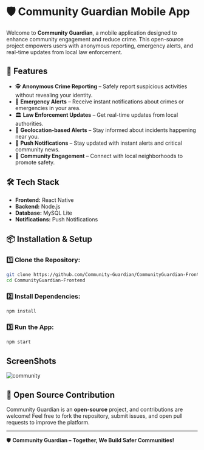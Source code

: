 # 🛡️ Community Guardian Mobile App

Welcome to **Community Guardian**, a mobile application designed to enhance community engagement and reduce crime. This open-source project empowers users with anonymous reporting, emergency alerts, and real-time updates from local law enforcement.

## 📲 Features

- 🕵️ **Anonymous Crime Reporting** – Safely report suspicious activities without revealing your identity.
- 🚨 **Emergency Alerts** – Receive instant notifications about crimes or emergencies in your area.
- 🏛️ **Law Enforcement Updates** – Get real-time updates from local authorities.
- 📍 **Geolocation-based Alerts** – Stay informed about incidents happening near you.
- 🔔 **Push Notifications** – Stay updated with instant alerts and critical community news.
- 🤝 **Community Engagement** – Connect with local neighborhoods to promote safety.

## 🛠️ Tech Stack

- **Frontend:** React Native
- **Backend:** Node.js
- **Database:** MySQL Lite
- **Notifications:** Push Notifications

## 📦 Installation & Setup

### 1️⃣ Clone the Repository:
```sh
git clone https://github.com/Community-Guardian/CommunityGuardian-Frontend.git
cd CommunityGuardian-Frontend
```

### 2️⃣ Install Dependencies:
```sh
npm install
```

### 3️⃣ Run the App:
```sh
npm start
```
## ScreenShots
![community](https://github.com/user-attachments/assets/e6f61271-82fe-4505-98ac-4a893063bbf7)

## 📜 Open Source Contribution

Community Guardian is an **open-source** project, and contributions are welcome! Feel free to fork the repository, submit issues, and open pull requests to improve the platform.

---

🛡️ **Community Guardian – Together, We Build Safer Communities!**
